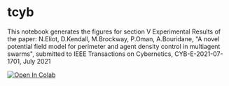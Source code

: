 # tcyb
This notebook generates the figures for section V Experimental Results of the
paper: N.Eliot, D.Kendall, M.Brockway, P.Oman, A.Bouridane, "A novel potential
field model for perimeter and agent density control in multiagent swarms",
submitted to IEEE Transactions on Cybernetics, CYB-E-2021-07-1701, July 2021

[![Open In Colab](https://colab.research.google.com/assets/colab-badge.svg)](https://colab.research.google.com/github/davidkendall/tcyb/blob/master/tcyb.ipynb)

